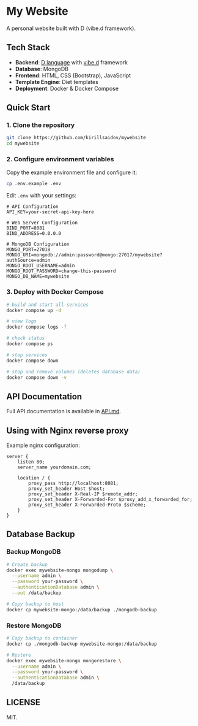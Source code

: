 # My Website

A personal website built with D (vibe.d framework).

## Tech Stack

- **Backend**: [D language](https://dlang.org/) with [vibe.d](https://github.com/vibe-d/vibe.d) framework
- **Database**: MongoDB
- **Frontend**: HTML, CSS (Bootstrap), JavaScript
- **Template Engine**: Diet templates
- **Deployment**: Docker & Docker Compose

## Quick Start

### 1. Clone the repository

```bash
git clone https://github.com/kirillsaidov/mywebsite
cd mywebsite
```

### 2. Configure environment variables

Copy the example environment file and configure it:

```bash
cp .env.example .env
```

Edit `.env` with your settings:

```env
# API Configuration
API_KEY=your-secret-api-key-here

# Web Server Configuration
BIND_PORT=8081
BIND_ADDRESS=0.0.0.0

# MongoDB Configuration
MONGO_PORT=27018
MONGO_URI=mongodb://admin:password@mongo:27017/mywebsite?authSource=admin
MONGO_ROOT_USERNAME=admin
MONGO_ROOT_PASSWORD=change-this-password
MONGO_DB_NAME=mywebsite
```

### 3. Deploy with Docker Compose

```bash
# build and start all services
docker compose up -d

# view logs
docker compose logs -f

# check status
docker compose ps

# stop services
docker compose down

# stop and remove volumes (deletes database data)
docker compose down -v
```

## API Documentation

Full API documentation is available in [API.md](API.md).

## Using with Nginx reverse proxy

Example nginx configuration:

```nginx
server {
    listen 80;
    server_name yourdomain.com;

    location / {
        proxy_pass http://localhost:8081;
        proxy_set_header Host $host;
        proxy_set_header X-Real-IP $remote_addr;
        proxy_set_header X-Forwarded-For $proxy_add_x_forwarded_for;
        proxy_set_header X-Forwarded-Proto $scheme;
    }
}
```

## Database Backup

### Backup MongoDB

```bash
# Create backup
docker exec mywebsite-mongo mongodump \
  --username admin \
  --password your-password \
  --authenticationDatabase admin \
  --out /data/backup

# Copy backup to host
docker cp mywebsite-mongo:/data/backup ./mongodb-backup
```

### Restore MongoDB

```bash
# Copy backup to container
docker cp ./mongodb-backup mywebsite-mongo:/data/backup

# Restore
docker exec mywebsite-mongo mongorestore \
  --username admin \
  --password your-password \
  --authenticationDatabase admin \
  /data/backup
```

## LICENSE
MIT.

